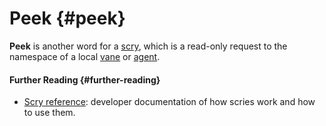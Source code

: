 # Peek {#peek}

**Peek** is another word for a [scry](scry.md), which is a read-only request to the namespace of a local [vane](vane.md) or [agent](agent.md).

#### Further Reading {#further-reading}

- [Scry reference](../system/kernel/arvo/guides/scry.md): developer documentation of how scries work and how to use them.
